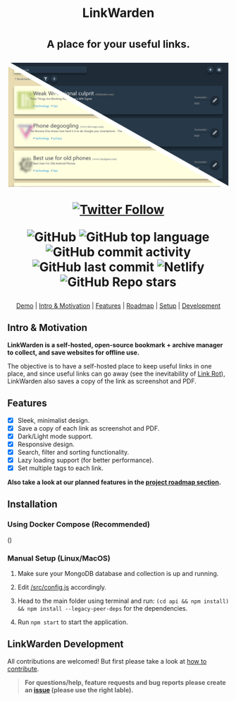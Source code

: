 <div align="center">
<h1>
LinkWarden

<sub>A place for your useful links.</sub>

<img src="assets/LinkWarden.png" alt="LinkWarden.png" width="500px"/>

<a href="https://twitter.com/Daniel31X13" target="_blank" rel="noopener noreferrer"><img alt="Twitter Follow" src="https://img.shields.io/twitter/follow/Daniel31X13?label=twitter&amp;style=social"></a>

![GitHub](https://img.shields.io/github/license/daniel31x13/link-warden?style=flat-square) ![GitHub top language](https://img.shields.io/github/languages/top/daniel31x13/link-warden?style=flat-square) ![GitHub commit activity](https://img.shields.io/github/commit-activity/m/daniel31x13/link-warden?style=flat-square) ![GitHub last commit](https://img.shields.io/github/last-commit/daniel31x13/link-warden?style=flat-square) ![Netlify](https://img.shields.io/netlify/31890116-669c-4b1c-844e-fa427503d8bf?style=flat-square) ![GitHub Repo stars](https://img.shields.io/github/stars/daniel31x13/link-warden?style=flat-square)

</h1>

[Demo](https://linkwarden.netlify.app/) | [Intro & Motivation](https://github.com/Daniel31x13/link-warden#intro--motivation) | [Features](https://github.com/Daniel31x13/link-warden#features) | [Roadmap](https://github.com/Daniel31x13/link-warden/wiki#project-roadmap) | [Setup](https://github.com/Daniel31x13/link-warden#setup) | [Development](https://github.com/Daniel31x13/link-warden#linkwarden-development)

</div>

## Intro & Motivation

**LinkWarden is a self-hosted, open-source bookmark + archive manager to collect, and save websites for offline use.**

The objective is to have a self-hosted place to keep useful links in one place, and since useful links can go away (see the inevitability of [Link Rot](https://www.howtogeek.com/786227/what-is-link-rot-and-how-does-it-threaten-the-web/)), LinkWarden also saves a copy of the link as screenshot and PDF.

## Features

- [x] Sleek, minimalist design.
- [x] Save a copy of each link as screenshot and PDF.
- [x] Dark/Light mode support.
- [x] Responsive design.
- [x] Search, filter and sorting functionality.
- [x] Lazy loading support (for better performance).
- [x] Set multiple tags to each link.

**Also take a look at our planned features in the [project roadmap section](https://github.com/Daniel31x13/link-warden/wiki#project-roadmap).**

## Installation

### Using Docker Compose (Recommended)
()

### Manual Setup (Linux/MacOS)

1. Make sure your MongoDB database and collection is up and running.

2. Edit [/src/config.js](src/config.js) accordingly.

3. Head to the main folder using terminal and run: `(cd api && npm install) && npm install --legacy-peer-deps` for the dependencies.

4. Run `npm start` to start the application.

## LinkWarden Development

All contributions are welcomed! But first please take a look at [how to contribute](.github/CONTRIBUTING.md).

> **For questions/help, feature requests and bug reports please create an [issue](https://github.com/Daniel31x13/link-warden/issues) (please use the right lable).**
